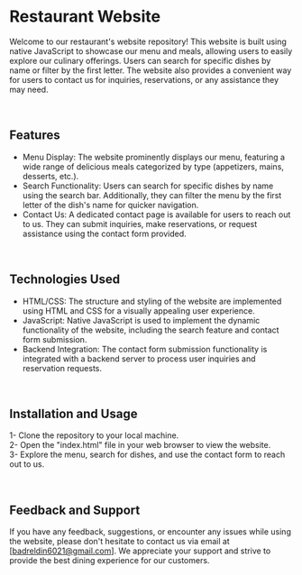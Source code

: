 # Restaurant Website

Welcome to our restaurant's website repository! This website is built using native JavaScript to showcase our menu and meals, allowing users to easily explore our culinary offerings. Users can search for specific dishes by name or filter by the first letter. The website also provides a convenient way for users to contact us for inquiries, reservations, or any assistance they may need.

<br>

## Features
* Menu Display: The website prominently displays our menu, featuring a wide range of delicious meals categorized by type (appetizers, mains, desserts, etc.).
* Search Functionality: Users can search for specific dishes by name using the search bar. Additionally, they can filter the menu by the first letter of the dish's name for quicker navigation.
* Contact Us: A dedicated contact page is available for users to reach out to us. They can submit inquiries, make reservations, or request assistance using the contact form provided.

<br>

## Technologies Used
* HTML/CSS: The structure and styling of the website are implemented using HTML and CSS for a visually appealing user experience.
* JavaScript: Native JavaScript is used to implement the dynamic functionality of the website, including the search feature and contact form submission.
* Backend Integration: The contact form submission functionality is integrated with a backend server to process user inquiries and reservation requests.

<br>

## Installation and Usage
1- Clone the repository to your local machine.
<br>
2- Open the "index.html" file in your web browser to view the website.
<br>
3- Explore the menu, search for dishes, and use the contact form to reach out to us.


<br>

## Feedback and Support
If you have any feedback, suggestions, or encounter any issues while using the website, please don't hesitate to contact us via email at [badreldin6021@gmail.com]. We appreciate your support and strive to provide the best dining experience for our customers.









